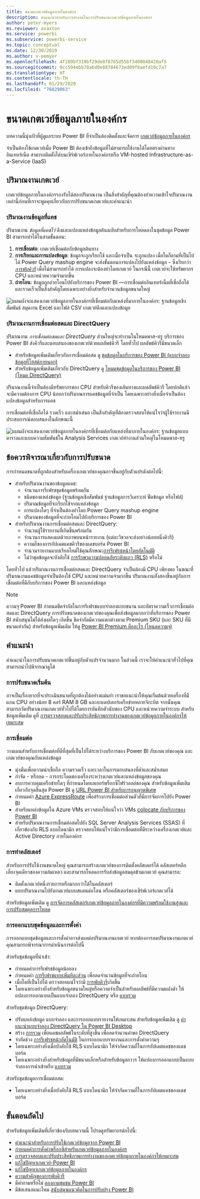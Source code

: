 ```yaml
---
title: ขนาดเกตเวย์ข้อมูลภายในองค์กร
description: คำแนะนำสำหรับการทำงานในการปรับขนาดเกตเวย์ข้อมูลภายในองค์กร
author: peter-myers
ms.reviewer: asaxton
ms.service: powerbi
ms.subservice: powerbi-service
ms.topic: conceptual
ms.date: 12/30/2019
ms.author: v-pemyer
ms.openlocfilehash: 4f289bf319bf29de8f8765d55bf3400048420af5
ms.sourcegitcommit: 0cc594ebb78a6d0e88784673ed09f8aefd10c7a7
ms.translationtype: HT
ms.contentlocale: th-TH
ms.lasthandoff: 01/29/2020
ms.locfileid: "76829063"
---
```

# <a name="on-premises-data-gateway-sizing"></a>ขนาดเกตเวย์ข้อมูลภายในองค์กร

บทความนี้มุ่งเป้าที่ผู้ดูแลระบบ Power BI ที่จำเป็นต้องติดตั้งและจัดการ [เกตเวย์ข้อมูลภายในองค์กร](../service-gateway-onprem.md)

จำเป็นต้องใช้เกตเวย์เมื่อ Power BI ต้องเข้าถึงข้อมูลที่ไม่สามารถใช้งานได้โดยตรงผ่านทางอินเทอร์เน็ต สามารถติดตั้งได้บนเซิร์ฟเวอร์ภายในองค์กรหรือ VM-hosted Infrastructure-as-a-Service (IaaS)

## <a name="gateway-workloads"></a>ปริมาณงานเกตเวย์

เกตเวย์ข้อมูลภายในองค์กรรองรับได้สองปริมาณงาน เป็นสิ่งสำคัญที่คุณต้องทำความเข้าใจปริมาณงานเหล่านี้ก่อนที่เราจะพูดคุยเกี่ยวกับการปรับขนาดเกตเวย์และคำแนะนำ

### <a name="cached-data-workload"></a>ปริมาณงานข้อมูลที่แคช

ปริมาณงาน _ข้อมูลที่แคชไว้_ ดึงและแปลงแหล่งข้อมูลต้นฉบับสำหรับการโหลดลงในชุดข้อมูล Power BI สามารถทำได้ในสามขั้นตอน:

1. **การเชื่อมต่อ**: เกตเวย์เชื่อมต่อกับข้อมูลต้นทาง
1. **การเรียกและการแปลงข้อมูล**: ข้อมูลจะถูกเรียกใช้ และเมื่อจำเป็น จะถูกแปลง เมื่อใดก็ตามที่เป็นไปได้ Power Query mashup engine จะส่งขั้นตอนการแปลงไปยังแหล่งข้อมูล - ซึ่งเรียกว่า _[การพับคิวรี](power-query-folding.md)_ เมื่อไม่สามารถทำได้ การแปลงจะต้องทำโดยเกตเวย์ ในกรณีนี้ เกตเวย์จะใช้ทรัพยากร CPU และหน่วยความจำมากขึ้น
1. **ถ่ายโอน**: ข้อมูลถูกถ่ายโอนไปยังบริการของ Power BI —การเชื่อมต่ออินเทอร์เน็ตที่เชื่อถือได้และรวดเร็วเป็นสิ่งสำคัญโดยเฉพาะอย่างยิ่งสำหรับจำนวนข้อมูลขนาดใหญ่

![แผนผังจะแสดงเกตเวย์ข้อมูลภายในองค์กรที่เชื่อมต่อกับแหล่งที่มาภายในองค์กร: ฐานข้อมูลเชิงสัมพันธ์ สมุดงาน Excel และไฟล์ CSV เกตเวย์ดึงและแปลงข้อมูล](media/gateway-onprem-sizing/gateway-onprem-workload-cached-data.png)

### <a name="live-connection-and-directquery-workloads"></a>ปริมาณงานการเชื่อมต่อสดและ DirectQuery

ปริมาณงาน _การเชื่อมต่อสดและ DirectQuery_ ส่วนใหญ่จะทำงานในโหมดพาส-ทรู บริการของ Power BI ส่งคิวรีและตอบสนองของเกตเวย์ด้วยผลลัพธ์คิวรี โดยทั่วไป ผลลัพธ์คิวรีมีขนาดเล็ก

- สำหรับข้อมูลเพิ่มเติมเกี่ยวกับการเชื่อมต่อสด ดู [ชุดข้อมูลในบริการของ Power BI (แบบจำลองข้อมูลที่โฮสต์ภายนอก)](../service-datasets-understand.md#external-hosted-models)
- สำหรับข้อมูลเพิ่มเติมเกี่ยวกับ DirectQuery ดู [โหมดชุดข้อมูลในบริการของ Power BI (โหมด DirectQuery)](../service-dataset-modes-understand.md#directquery-mode)

ปริมาณงานนี้จำเป็นต้องมีทรัพยากรของ CPU สำหรับคิวรีของเส้นทางและผลลัพธ์คิวรี โดยปกติแล้วจะมีความต้องการ CPU น้อยกว่าปริมาณการแคชข้อมูลที่จำเป็น โดยเฉพาะอย่างยิ่งเมื่อจำเป็นต้องแปลงข้อมูลสำหรับการแคช

การเชื่อมต่อที่เชื่อถือได้ รวดเร็ว และสม่ำเสมอ เป็นสิ่งสำคัญที่ต้องตรวจสอบให้แน่ใจว่าผู้ใช้รายงานมีประสบการณ์ตอบสนองในลักษณะนี้

![แผนผังจะแสดงเกตเวย์ข้อมูลภายในองค์กรที่เชื่อมต่อกับแหล่งที่มาภายในองค์กร:  ฐานข้อมูลแบบตารางและแบบความสัมพันธ์ใน Analysis Services เกตเวย์ทำงานส่วนใหญ่ในโหมดพาส-ทรู](media/gateway-onprem-sizing/gateway-onprem-workload-liveconnection-directquery.png)

## <a name="sizing-considerations"></a>ข้อควรพิจารณาเกี่ยวกับการปรับขนาด

การกำหนดขนาดที่ถูกต้องสำหรับเครื่องเกตเวย์ของคุณอาจขึ้นอยู่กับตัวแปรดังต่อไปนี้:

- สำหรับปริมาณงานของข้อมูลแคช:
  - จำนวนการรีเฟรชชุดข้อมูลพร้อมกัน
  - ชนิดของแหล่งข้อมูล (ฐานข้อมูลเชิงสัมพันธ์ ฐานข้อมูลการวิเคราะห์ ฟีดข้อมูล หรือไฟล์)
  - ปริมาณข้อมูลที่จะเรียกใช้จากแหล่งข้อมูล
  - การแปลงใดๆ ที่จำเป็นต้องทำโดย Power Query mashup engine
  - ปริมาณของข้อมูลที่จะถ่ายโอนไปยังบริการของ Power BI
- สำหรับปริมาณงานการเชื่อมต่อสดและ DirectQuery:
  - จำนวนผู้ใช้รายงานที่เกิดขึ้นพร้อมกัน
  - จำนวนการแสดงผลด้วยภาพบนหน้ารายงาน (แต่ละวิชวลจะส่งอย่างน้อยหนึ่งคิวรี)
  - ความถี่ของการอัปเดตแคชคิวรีของแดชบอร์ด Power BI
  - จำนวนรายงานแบบเรียลไทม์ใช้คุณลักษณะ[การรีเฟรชหน้าโดยอัตโนมัติ](../desktop-automatic-page-refresh.md)
  - ไม่ว่าชุดข้อมูลจะบังคับใช้ [การรักษาความปลอดภัยระดับแถว (RLS)](../desktop-rls.md) หรือไม่

โดยทั่วไป แล้วปริมาณงานการเชื่อมต่อสดและ DirectQuery จำเป็นต้องมี CPU เพียงพอ ในขณะที่ปริมาณงานแคชข้อมูลจำเป็นต้องใช้ CPU และหน่วยความจำมากขึ้น ปริมาณงานทั้งสองขึ้นอยู่กับการเชื่อมต่อที่ดีกับบริการของ Power BI และแหล่งข้อมูล

> [!NOTE]
> ความจุ Power BI กำหนดขีดจำกัดในการรีเฟรชแบบจำลองแบบขนาน และอัตราความเร็วการเชื่อมต่อสดและ DirectQuery การปรับขนาดของเกตเวย์ของคุณเพื่อส่งข้อมูลมากกว่าที่บริการของ Power BI สนับสนุนไม่ได้ส่งผลใดๆ เกิดขึ้น ขีดจำกัดมีความแตกต่างตาม Premium SKU (และ SKU ที่มีขนาดเท่ากัน) สำหรับข้อมูลเพิ่มเติม ให้ดู [Power BI Premium คืออะไร (โหนดความจุ)](../service-premium-what-is.md#capacity-nodes)

## <a name="recommendations"></a>คำแนะนำ

คำแนะนำในการปรับขนาดเกตเวย์ขึ้นอยู่กับตัวแปรจำนวนมาก ในส่วนนี้ เราจะให้คำแนะนำทั่วไปที่คุณสามารถนำไปพิจารณาดูได้

### <a name="initial-sizing"></a>การปรับขนาดเริ่มต้น

อาจเป็นเรื่องยากที่จะประเมินขนาดที่ถูกต้องได้อย่างแม่นยำ เราขอแนะนำให้คุณเริ่มต้นด้วยเครื่องที่มีแกน CPU อย่างน้อย 8 คอร์ RAM 8 GB และอะแดปเตอร์เครือข่ายหลายจิกะบิต จากนั้นคุณสามารถวัดปริมาณงานเกตเวย์ทั่วไปได้โดยการบันทึกตัวนับของ CPU และหน่วยความจำระบบ สำหรับข้อมูลเพิ่มเติม ดูที่ [การตรวจสอบและปรับประสิทธิภาพการทำงานของเกตเวย์ข้อมูลภายในองค์กรให้เหมาะสม](/data-integration/gateway/service-gateway-performance)

### <a name="connectivity"></a>การเชื่อมต่อ

วางแผนสำหรับการเชื่อมต่อที่ดีที่สุดที่เป็นไปได้ระหว่างบริการของ Power BI กับเกตเวย์ของคุณ และเกตเวย์ของคุณกับแหล่งข้อมูล

- มุ่งมั่นเพื่อความน่าเชื่อถือ ความรวดเร็ว และเวลาในการตอบสนองที่ต่ำและสม่ำเสมอ
- กำจัด - หรือลด - การกระโดดของเครื่องระหว่างเกตเวย์และแหล่งข้อมูลของคุณ
- ลบการควบคุมเครือข่ายใดๆ ที่กำหนดโดยเลเยอร์พร็อกซีไฟร์วอลล์ของคุณ สำหรับข้อมูลเพิ่มเติมเกี่ยวกับจุดสิ้นสุด Power BI ดู [URL Power BI สำหรับการอนุญาตพิเศษ](../power-bi-whitelist-urls.md)
- กำหนดค่า [Azure ExpressRoute](/azure/expressroute/expressroute-introduction) เพื่อสร้างการเชื่อมต่อส่วนตัวที่มีการจัดการไปยัง Power BI
- สำหรับแหล่งข้อมูลใน Azure VMs ตรวจสอบให้แน่ใจว่า VMs [colocate กับบริการของ Power BI](../service-admin-where-is-my-tenant-located.md)
- สำหรับปริมาณงานการเชื่อมต่อสดไปยัง SQL Server Analysis Services (SSAS) ที่เกี่ยวข้องกับ RLS แบบไดนามิก ตรวจสอบให้แน่ใจว่ามีการเชื่อมต่อที่ดีระหว่างเครื่องเกตเวย์และ Active Directory ภายในองค์กร

### <a name="clustering"></a>การทำคลัสเตอร์

สำหรับการปรับใช้งานขนาดใหญ่ คุณสามารถสร้างเกตเวย์ของการติดตั้งคลัสเตอร์ได้ คลัสเตอร์หลีกเลี่ยงจุดเดียวของความล้มเหลว และสามารถโหลดการรับส่งข้อมูลสมดุลข้ามเกตเวย์ คุณสามารถ:

- ติดตั้งเกตเวย์หนึ่งรายการหรือมากกว่าได้ในคลัสเตอร์
- แยกปริมาณงานไปยังเกตเวย์แบบสแตนด์อโลน หรือคลัสเตอร์ของเซิร์ฟเวอร์เกตเวย์ได้

สำหรับข้อมูลเพิ่มเติม ดู [การจัดการคลัสเตอร์เกตเวย์ข้อมูลภายในองค์กรที่มีความพร้อมใช้งานสูงและการปรับสมดุลการโหลด](/data-integration/gateway/service-gateway-high-availability-clusters)

### <a name="dataset-design-and-settings"></a>การออกแบบชุดข้อมูลและการตั้งค่า

การออกแบบชุดข้อมูลและการตั้งค่าอาจส่งผลต่อปริมาณงานเกตเวย์ หากต้องการลดปริมาณงานเกตเวย์ คุณสามารถพิจารณาการดำเนินการต่อไปนี้

สำหรับชุดข้อมูลที่นำเข้า:

- กำหนดค่าการรีเฟรชข้อมูลน้อยลง
- กำหนดค่า [การรีเฟรชแบบเพิ่มทีละส่วน](../service-premium-incremental-refresh.md) เพื่อลดจำนวนข้อมูลที่จะถ่ายโอน
- เมื่อใดที่เป็นไปได้ ตรวจสอบแน่ใจว่ามี [การพับคิวรี](power-query-folding.md)เกิดขึ้น
- โดยเฉพาะอย่างยิ่งสำหรับข้อมูลขนาดใหญ่หรือความจำเป็นสำหรับผลลัพธ์ที่มีความแฝงต่ำ ให้แปลงการออกแบบเป็นแบบจำลอง DirectQuery หรือ [แบบรวม](../service-dataset-modes-understand.md#composite-mode)

สำหรับชุดข้อมูล DirectQuery:

- ปรับแหล่งข้อมูล แบบจำลอง และการออกแบบรายงานให้เหมาะสม สำหรับข้อมูลเพิ่มเติม ดู [คำแนะนำแบบจำลอง DirectQuery ใน Power BI Desktop](directquery-model-guidance.md)
- สร้าง [การรวม](../desktop-aggregations.md) เพื่อแคชผลลัพธ์ในระดับที่สูงขึ้น เพื่อลดจำนวนคำขอ DirectQuery
- จำกัดช่วง [การรีเฟรชหน้าอัตโนมัติ](../desktop-automatic-page-refresh.md) ในการออกแบบรายงานและการตั้งค่าความจุ
- โดยเฉพาะอย่างยิ่งเมื่อบังคับใช้ RLS แบบไดนามิก ให้จำกัดความถี่ในการอัปเดตแคชของแดชบอร์ด
- โดยเฉพาะอย่างยิ่งสำหรับข้อมูลที่มีขนาดเล็กหรือสำหรับข้อมูลถาวร ให้แปลงการออกแบบเป็นแบบจำลองการนำเข้าหรือ [แบบรวม](../service-dataset-modes-understand.md#composite-mode)

สำหรับชุดข้อมูลการเชื่อมต่อสด:

- โดยเฉพาะอย่างยิ่งเมื่อบังคับใช้ RLS แบบไดนามิก ให้จำกัดความถี่ในการอัปเดตแคชของแดชบอร์ด

## <a name="next-steps"></a>ขั้นตอนถัดไป

สำหรับข้อมูลเพิ่มเติมที่เกี่ยวข้องกับบทความนี้ โปรดดูทรัพยากรต่อไปนี้:

- [คำแนะนำสำหรับการปรับใช้เกตเวย์ข้อมูลจาก Power BI](../service-gateway-deployment-guidance.md)
- [กำหนดค่าการตั้งค่าพร็อกซีสำหรับเกตเวย์ข้อมูลภายในองค์กร](/data-integration/gateway/service-gateway-proxy)
- [การตรวจสอบและปรับประสิทธิภาพการทำงานของเกตเวย์ข้อมูลภายในองค์กรให้เหมาะสม](/data-integration/gateway/service-gateway-performance)
- [แก้ไขปัญหาเกตเวย์-Power BI](../service-gateway-onprem-tshoot.md)
- [แก้ไขปัญหาเกตเวย์ข้อมูลภายในองค์กร](/data-integration/gateway/service-gateway-tshoot)
- [ความสำคัญของการพับคิวรี](power-query-folding.md)
- มีคำถามหรือไม่ [ลองถามชุมชน Power BI](https://community.powerbi.com/)
- มีข้อเสนอแนะไหม [สนับสนุนแนวคิดในการปรับปรุง Power BI](https://ideas.powerbi.com)
